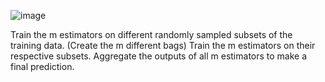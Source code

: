 ![image](https://user-images.githubusercontent.com/89120960/232273672-8b0f733a-1288-4a1f-89a6-9291871d62ba.png)



<p>
Train the m estimators on different randomly sampled subsets of the training data. (Create the m different bags)
Train the m estimators on their respective subsets.
Aggregate the outputs of all m estimators to make a final prediction.
</p>
